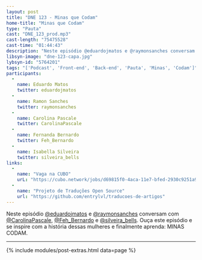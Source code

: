 ```yaml
---
layout: post
title: "DNE 123 - Minas que Codam"
home-title: "Minas que Codam"
type: "Pauta"
cast: "DNE_123_prod.mp3"
cast-length: "75475528"
cast-time: "01:44:43"
description: "Neste episódio @eduardojmatos e @raymonsanches conversam com @CarolinaPascale, @Feh_Bernardo e @silveira_bells. Ouça este episódio e se inspire com a história dessas mulheres e finalmente aprenda: MINAS CODAM."
libsyn-image: "dne-123-capa.jpg"
lybsyn-id: "5764201"
tags: "['Podcast', 'Front-end', 'Back-end', 'Pauta', 'Minas', 'Codam']"
participants:
  -
    name: Eduardo Matos
    twitter: eduardojmatos
  -
    name: Ramon Sanches
    twitter: raymonsanches
  -
    name: Carolina Pascale
    twitter: CarolinaPascale
  -
    name: Fernanda Bernardo
    twitter: Feh_Bernardo
  -
    name: Isabella Silveira
    twitter: silveira_bells
links:
  -
    name: "Vaga na CUBO"
    urL: "https://cubo.network/jobs/d69815f0-4aca-11e7-bfed-2930c9251a9d"
  -
    name: "Projeto de Traduções Open Source"
    url: "https://github.com/entrylvl/traducoes-de-artigos"
---
```


Neste episódio [@eduardojmatos](http://twitter.com/eduardojmatos) e [@raymonsanches](http://twitter.com/raymonsanches) conversam com [@CarolinaPascale](http://twitter.com/CarolinaPascale), [@Feh_Bernardo](http://twitter.com/Feh_Bernardo) e [@silveira_bells](http://twitter.com/silveira_bells). Ouça este episódio e se inspire com a história dessas mulheres e finalmente aprenda: MINAS CODAM.

---

{% include modules/post-extras.html data=page %}
